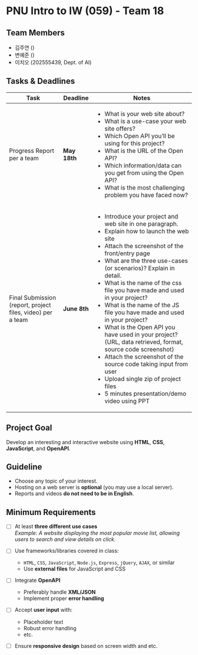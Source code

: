 # PNU Intro to IW (059) - Team 18

## Team Members
- 김주연 ()
- 변예준 ()
- 이치오 (202555439, Dept. of AI)

## Tasks & Deadlines
| Task | Deadline | Notes |
|------|----------|-------|
| Progress Report per a team | **May 18th** | <ul><li>What is your web site about?</li><li>What is a use-case your web site offers?</li><li>Which Open API you’ll be using for this project?</li><li>What is the URL of the Open API?</li><li>Which information/data can you get from using the Open API?</li><li>What is the most challenging problem you have faced now?</li></ul> |
| Final Submission (report, project files, video) per a team | **June 8th** | <ul><li>Introduce your project and web site in one paragraph.</li><li>Explain how to launch the web site</li><li>Attach the screenshot of the front/entry page</li><li>What are the three use-cases (or scenarios)? Explain in detail.</li><li>What is the name of the css file you have made and used in your project?</li><li>What is the name of the JS file you have made and used in your project?</li><li>What is the Open API you have used in your project? (URL, data retrieved, format, source code screenshot)</li><li>Attach the screenshot of the source code taking input from user</li><li>Upload single zip of project files</li><li>5 minutes presentation/demo video using PPT</li></ul> |

## Project Goal
Develop an interesting and interactive website using **HTML**, **CSS**, **JavaScript**, and **OpenAPI**.

## Guideline
- Choose any topic of your interest.
- Hosting on a web server is **optional** (you may use a local server).
- Reports and videos **do not need to be in English**.

## Minimum Requirements
- [ ] At least **three different use cases**  
  _Example: A website displaying the most popular movie list, allowing users to search and view details on click._

- [ ] Use frameworks/libraries covered in class:  
  - `HTML`, `CSS`, `JavaScript`, `Node.js`, `Express`, `jQuery`, `AJAX`, or similar
  - Use **external files** for JavaScript and CSS

- [ ] Integrate **OpenAPI**
  - Preferably handle **XML/JSON**
  - Implement proper **error handling**

- [ ] Accept **user input** with:
  - Placeholder text
  - Robust error handling
  - etc.

- [ ] Ensure **responsive design** based on screen width and etc.
